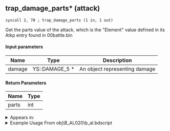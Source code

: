 ## trap_damage_parts* (attack)

`syscall 2, 70 ; trap_damage_parts (1 in, 1 out)`

Get the parts value of the attack, which is the "Element" value defined in its Atkp entry found in 00battle.bin

#### Input parameters
| Name | Type | Description
|------|------|------------
| damage   | YS::DAMAGE_5 *   | An object representing damage


#### Return Parameters
| Name | Type
|------|-----
| parts   | int   


<details>
	<summary>Appears in:</summary>
| filename | Entity (obj)
|----------|-------------
| obj\B_AL020\b_al.bdscript       | ((B) Jafar (Djinn))          

</details>

<details>
	<summary>Example Usage From obj\B_AL020\b_al.bdscript</summary>
```plaintext
L3611:
 popToSp 4
 popToSp 0
 pushFromFSp 0
 pushImm 20
 add 
 dup 
 fetchValue 0
 pushImm 1
 add 
 memcpy 0
 pushFromFSp 4
 syscall 2, 70 ; trap_damage_parts (1 in, 1 out)
 dup 
 pushImm 0
 sub 
 jz L3649
 dup 
 pushImm 1
 sub 
 jz L3649
 jmp L3693
```
</details>

